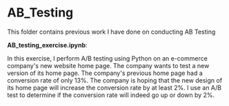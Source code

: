 # AB_Testing

This folder contains previous work I have done on conducting AB Testing

__AB_testing_exercise.ipynb__:

In this exercise, I perform A/B testing using Python on an e-commerce company's new website home page. The company wants to test a new version of its home page. The company's previous home page had a conversion rate of only 13%. The company is hoping that the new design of its home page will increase the conversion rate by at least 2%. I use an A/B test to determine if the conversion rate will indeed go up or down by 2%.
